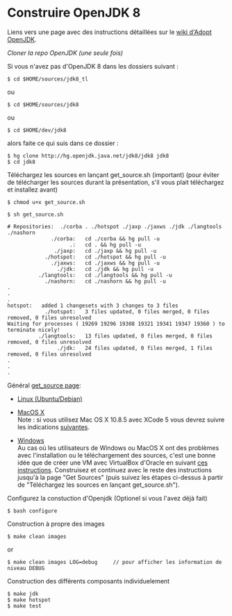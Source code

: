 # Construire OpenJDK 8

Liens vers une page avec des instructions détaillées sur le [wiki d'Adopt OpenJDK](https://java.net/projects/adoptopenjdk/pages/Build).

*Cloner la repo OpenJDK (une seule fois)*

Si vous n'avez pas d'OpenJDK 8 dans les dossiers suivant :

```$ cd $HOME/sources/jdk8_tl```


ou

```$ cd $HOME/sources/jdk8```


ou 

```$ cd $HOME/dev/jdk8```

alors faite ce qui suis dans ce dossier :

```
$ hg clone http://hg.openjdk.java.net/jdk8/jdk8 jdk8
$ cd jdk8
```

Téléchargez les sources en lançant get_source.sh (important)
(pour éviter de télécharger les sources durant la présentation, s'il vous plait téléchargez et installez avant)

```$ chmod u+x get_source.sh```

```$ sh get_source.sh```

```
# Repositories:  ./corba . ./hotspot ./jaxp ./jaxws ./jdk ./langtools ./nashorn 
              ./corba:   cd ./corba && hg pull -u
                    .:   cd . && hg pull -u
               ./jaxp:   cd ./jaxp && hg pull -u
            ./hotspot:   cd ./hotspot && hg pull -u
              ./jaxws:   cd ./jaxws && hg pull -u
                ./jdk:   cd ./jdk && hg pull -u
          ./langtools:   cd ./langtools && hg pull -u
            ./nashorn:   cd ./nashorn && hg pull -u
.
.
.
hotspot:   added 1 changesets with 3 changes to 3 files
            ./hotspot:   3 files updated, 0 files merged, 0 files removed, 0 files unresolved
Waiting for processes ( 19269 19296 19308 19321 19341 19347 19360 ) to terminate nicely!
          ./langtools:   13 files updated, 0 files merged, 0 files removed, 0 files unresolved
                ./jdk:   24 files updated, 0 files merged, 1 files removed, 0 files unresolved
.
.
.
```
Général [get_source page](https://java.net/projects/adoptopenjdk/pages/GetSource):

* [Linux (Ubuntu/Debian)](https://java.net/projects/adoptopenjdk/pages/GetSource#Debian/Ubuntu)

* [MacOS X](https://java.net/projects/adoptopenjdk/pages/GetSource#Mac_OS_X) <br/>
Note : si vous utilisez Mac OS X 10.8.5 avec XCode 5 vous devrez suivre les indications [suivantes](http://mail.openjdk.java.net/pipermail/build-dev/2013-September/010262.html). 

* [Windows](https://java.net/projects/adoptopenjdk/pages/GetSource#MS_Windows)<br/>
Au cas où les utilisateurs de Windows ou MacOS X ont des problèmes avec l'installation ou le téléchargement des sources, c'est une bonne idée que de créer une VM avec VirtualBox d'Oracle en suivant [ces instructions](https://java.net/projects/adoptopenjdk/pages/AdoptOpenJDKVM). Construisez et continuez avec le reste des instructions jusqu'à la page "Get Sources" (puis suivez les étapes ci-dessus à partir de "Téléchargez les sources en lançant get_source.sh").

Configurez la constuction d'Openjdk (Optionel si vous l'avez déjà fait)

```$ bash configure```

Construction à propre des images

```$ make clean images```

or

```$ make clean images LOG=debug     // pour afficher les information de niveau DEBUG ```

Construction des différents composants individuelement

```
$ make jdk
$ make hotspot
$ make test
```